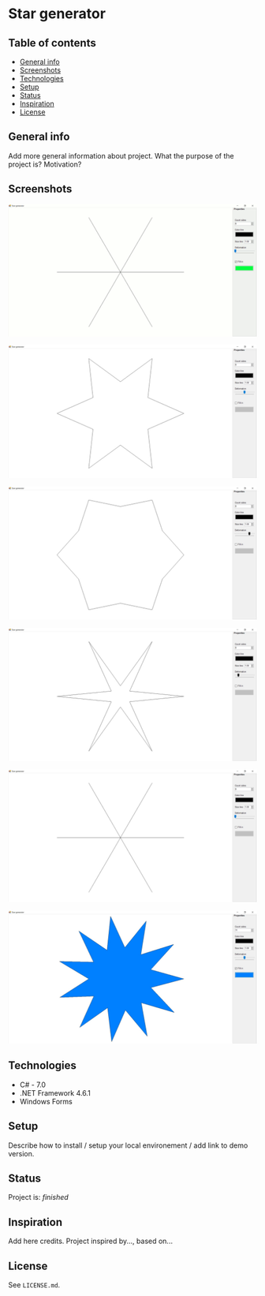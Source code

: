 # Star generator
>
## Table of contents
* [General info](#general-info)
* [Screenshots](#screenshots)
* [Technologies](#technologies)
* [Setup](#setup)
* [Status](#status)
* [Inspiration](#inspiration)
* [License](#license)

## General info
Add more general information about project. What the purpose of the project is? Motivation?

## Screenshots
![Example screenshot animation](https://github.com/profesorek96/Star_generator/blob/master/screenshot/animation.gif)

![Example screenshot 1](https://github.com/profesorek96/Star_generator/blob/master/screenshot/screenshot_1.jpg)

![Example screenshot 2](https://github.com/profesorek96/Star_generator/blob/master/screenshot/screenshot_2.jpg)

![Example screenshot 3](https://github.com/profesorek96/Star_generator/blob/master/screenshot/screenshot_3.jpg)

![Example screenshot 4](https://github.com/profesorek96/Star_generator/blob/master/screenshot/screenshot_4.jpg)

![Example screenshot 5](https://github.com/profesorek96/Star_generator/blob/master/screenshot/screenshot_5.jpg)


## Technologies
* C#     - 7.0
* .NET Framework 4.6.1
* Windows Forms

## Setup
Describe how to install / setup your local environement / add link to demo version.

## Status
Project is: _finished_

## Inspiration
Add here credits. Project inspired by..., based on...

## License
See `LICENSE.md`.
